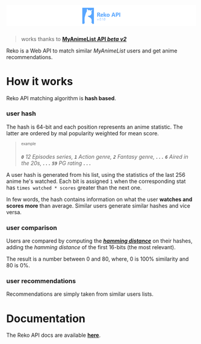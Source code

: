# [![Reko API](./media/logo.png)](https://reko.moe/)

> works thanks to [**MyAnimeList API *beta v2***](https://myanimelist.net/apiconfig/references/api/v2)

Reko is a Web API to match similar *MyAnimeList* users and get anime recommendations.

# How it works

Reko API matching algorithm is **hash based**.

### user hash

The hash is 64-bit and each position represents an anime statistic. The latter are ordered by mal popularity weighted for mean score.

<blockquote><small><sup>example</sup></small>

***`0`** 12 Episodes series, **`1`** Action genre, **`2`** Fantasy genre,  **. . .** **`6`** Aired in the 20s, **. . .** **`59`** PG rating **. . .***
</blockquote>

A user hash is generated from his list, using the statistics of the last 256 anime he's watched. Each bit is assigned `1` when the corresponding stat has `times watched * scores` greater than the next one.

In few words, the hash contains information on what the user **watches and scores more** than average. Similar users generate similar hashes and vice versa.

### user comparison

Users are compared by computing the [***hamming distance***](https://en.wikipedia.org/wiki/Hamming_distance) on their hashes, adding the *hamming distance* of the first 16-bits (the most relevant).

The result is a number between 0 and 80, where, 0 is 100% similarity and 80 is 0%.

### user recommendations

Recommendations are simply taken from similar users lists.

# Documentation

The Reko API docs are available [**here**](https://reko.moe/docs).
